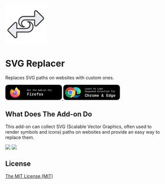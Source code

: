 ![Icon](https://raw.githubusercontent.com/YS-Wong/SVG-Replacer/main/images/SVGR_128.png)

# SVG Replacer

Replaces SVG paths on websites with custom ones.

<a href="https://addons.mozilla.org/firefox/addon/svg-replacer/?utm_source=github.com&utm_medium=git&utm_content=download-button&campaign=github" target="_blank">
<img width="178" height="48" src="https://github.com/YS-Wong/SVG-Replacer/blob/main/Badges/Get_Addon_Badge_Firefox.png?raw=true">
</a><a href="https://www.instructables.com/How-to-Load-Unpacked-Extension-in-Chrome-Easy/" target="_blank">
<img width="178" height="48" src="https://github.com/YS-Wong/SVG-Replacer/blob/main/Badges/Get_Addon_Badge_Chrome_Edge.png?raw=true">
</a>

## What Does The Add-on Do

This add-on can collect SVG (Scalable Vector Graphics, often used to render symbols and icons) paths on websites and provide an easy way to replace them.

<img src="https://addons.mozilla.org/user-media/previews/full/273/273378.png" width="600">

<img src="https://addons.mozilla.org/user-media/previews/full/273/273379.png" width="600">

## License

[The MIT License (MIT)](https://github.com/YS-Wong/SVG-Replacer/raw/main/LICENSE)
